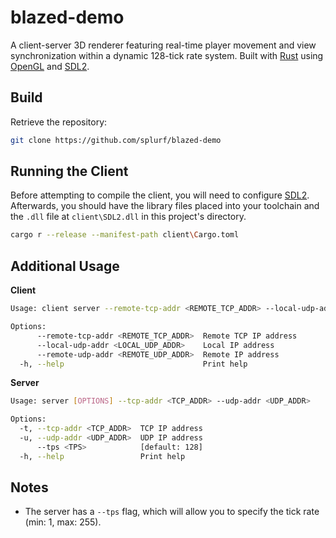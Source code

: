 # blazed-demo

A client-server 3D renderer featuring real-time player movement and view synchronization within a dynamic 128-tick rate system. Built with [Rust](https://www.rust-lang.org/) using [OpenGL](https://crates.io/crates/glow) and [SDL2](https://crates.io/crates/sdl2).

## Build
Retrieve the repository:
```bash
git clone https://github.com/splurf/blazed-demo
```

## Running the Client
Before attempting to compile the client, you will need to configure [SDL2](https://github.com/Rust-SDL2/rust-sdl2?tab=readme-ov-file#windows-msvc). Afterwards, you should have the library files placed into your toolchain and the `.dll` file at `client\SDL2.dll` in this project's directory.
```bash
cargo r --release --manifest-path client\Cargo.toml
```

## Additional Usage
**Client**
```bash
Usage: client server --remote-tcp-addr <REMOTE_TCP_ADDR> --local-udp-addr <LOCAL_UDP_ADDR> --remote-udp-addr <REMOTE_UDP_ADDR>

Options:
      --remote-tcp-addr <REMOTE_TCP_ADDR>  Remote TCP IP address
      --local-udp-addr <LOCAL_UDP_ADDR>    Local IP address
      --remote-udp-addr <REMOTE_UDP_ADDR>  Remote IP address
  -h, --help                               Print help
```

**Server**
```bash
Usage: server [OPTIONS] --tcp-addr <TCP_ADDR> --udp-addr <UDP_ADDR>

Options:
  -t, --tcp-addr <TCP_ADDR>  TCP IP address
  -u, --udp-addr <UDP_ADDR>  UDP IP address
      --tps <TPS>            [default: 128]
  -h, --help                 Print help
```

## Notes
- The server has a `--tps` flag, which will allow you to specify the tick rate (min: 1, max: 255).